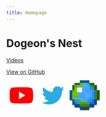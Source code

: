 ```yaml
---
title: Homepage
---
```

# Dogeon's Nest

[Videos](./videos/)

[View on GitHub](https://github.com/Dogeon188/dogeon188.github.io)

[![Youtube Channel](./img/links/youtube.png)](https://www.youtube.com/channel/UCapFOd5gDDMNszKmVPKo9JQ)
[![Twitter](./img/links/twitter.png)](https://twitter.com/dogeon188)
[![Planet Minecraft](./img/links/pmc.png)](https://www.planetminecraft.com/member/dogeon188/)
